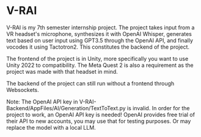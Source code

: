 # V-RAI

V-RAI is my 7th semester internship project. The project takes input from a VR headset's microphone, synthesizes it with OpenAI Whisper, 
generates text based on user input using GPT3.5 through the OpenAI API, and finally vocodes it using Tactotron2.
This constitutes the backend of the project.

The frontend of the project is in Unity, more specifically you want to use Unity 2022 to compatibility. The Meta Quest 2 is also a requirement
as the project was made with that headset in mind.

The backend of the project can still run without a frontend through Websockets.

Note:
The OpenAI API key in V-RAI-Backend/AppFiles/AI/Generation/TextToText.py is invalid. In order for the project to work, an OpenAI API key is needed! 
OpenAI provides free trial of their API to new accounts, you may use that for testing purposes. Or may replace the model with a local LLM.
